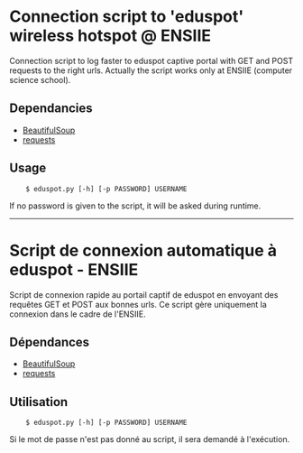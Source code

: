 # Connection script to 'eduspot' wireless hotspot @ ENSIIE #

Connection script to log faster to eduspot captive portal with GET and POST requests to the right urls. Actually the script works only at ENSIIE (computer science school).

## Dependancies ##

* [BeautifulSoup](https://www.crummy.com/software/BeautifulSoup/)
* [requests](http://docs.python-requests.org/en/master/)

## Usage ##

```
    $ eduspot.py [-h] [-p PASSWORD] USERNAME
```

If no password is given to the script, it will be asked during runtime.

* * *

# Script de connexion automatique à eduspot - ENSIIE #

Script de connexion rapide au portail captif de eduspot en envoyant des requêtes GET et POST aux bonnes urls. Ce script gère uniquement la connexion dans le cadre de l'ENSIIE.

## Dépendances ##

* [BeautifulSoup](https://www.crummy.com/software/BeautifulSoup/)
* [requests](http://docs.python-requests.org/en/master/)

## Utilisation ##

```
    $ eduspot.py [-h] [-p PASSWORD] USERNAME
```

Si le mot de passe n'est pas donné au script, il sera demandé à l'exécution.
